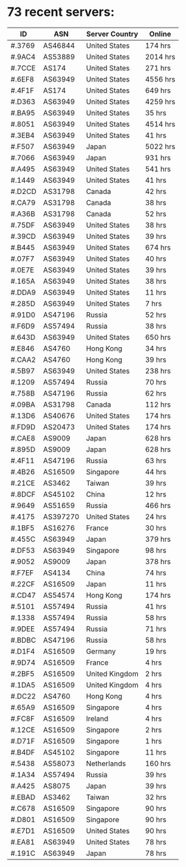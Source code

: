 # 73 recent servers:

| ID | ASN | Server Country | Online |
| ------ | ------ | ------ | ------ |
| #.3769 | AS46844 | United States | 174 hrs |
| #.9AC4 | AS53889 | United States | 2014 hrs |
| #.7CCE | AS174 | United States | 271 hrs |
| #.6EF8 | AS63949 | United States | 4556 hrs |
| #.4F1F | AS174 | United States | 649 hrs |
| #.D363 | AS63949 | United States | 4259 hrs |
| #.BA95 | AS63949 | United States | 35 hrs |
| #.8051 | AS63949 | United States | 4514 hrs |
| #.3EB4 | AS63949 | United States | 41 hrs |
| #.F507 | AS63949 | Japan | 5022 hrs |
| #.7066 | AS63949 | Japan | 931 hrs |
| #.A495 | AS63949 | United States | 541 hrs |
| #.1449 | AS63949 | United States | 41 hrs |
| #.D2CD | AS31798 | Canada | 42 hrs |
| #.CA79 | AS31798 | Canada | 38 hrs |
| #.A36B | AS31798 | Canada | 52 hrs |
| #.75DF | AS63949 | United States | 38 hrs |
| #.39CD | AS63949 | United States | 39 hrs |
| #.B445 | AS63949 | United States | 674 hrs |
| #.07F7 | AS63949 | United States | 40 hrs |
| #.0E7E | AS63949 | United States | 39 hrs |
| #.165A | AS63949 | United States | 38 hrs |
| #.DDA9 | AS63949 | United States | 11 hrs |
| #.285D | AS63949 | United States | 7 hrs |
| #.91D0 | AS47196 | Russia | 52 hrs |
| #.F6D9 | AS57494 | Russia | 38 hrs |
| #.643D | AS63949 | United States | 650 hrs |
| #.E846 | AS4760 | Hong Kong | 34 hrs |
| #.CAA2 | AS4760 | Hong Kong | 39 hrs |
| #.5B97 | AS63949 | United States | 238 hrs |
| #.1209 | AS57494 | Russia | 70 hrs |
| #.758B | AS47196 | Russia | 62 hrs |
| #.09BA | AS31798 | Canada | 112 hrs |
| #.13D6 | AS40676 | United States | 174 hrs |
| #.FD9D | AS20473 | United States | 174 hrs |
| #.CAE8 | AS9009 | Japan | 628 hrs |
| #.895D | AS9009 | Japan | 628 hrs |
| #.4F11 | AS47196 | Russia | 63 hrs |
| #.4B26 | AS16509 | Singapore | 44 hrs |
| #.21CE | AS3462 | Taiwan | 39 hrs |
| #.8DCF | AS45102 | China | 12 hrs |
| #.9649 | AS51659 | Russia | 466 hrs |
| #.4175 | AS397270 | United States | 24 hrs |
| #.1BF5 | AS16276 | France | 30 hrs |
| #.455C | AS63949 | Japan | 379 hrs |
| #.DF53 | AS63949 | Singapore | 98 hrs |
| #.9052 | AS9009 | Japan | 378 hrs |
| #.F7EF | AS4134 | China | 74 hrs |
| #.22CF | AS16509 | Japan | 11 hrs |
| #.CD47 | AS54574 | Hong Kong | 174 hrs |
| #.5101 | AS57494 | Russia | 41 hrs |
| #.1338 | AS57494 | Russia | 58 hrs |
| #.9DEE | AS57494 | Russia | 71 hrs |
| #.BDBC | AS47196 | Russia | 58 hrs |
| #.D1F4 | AS16509 | Germany | 19 hrs |
| #.9D74 | AS16509 | France | 4 hrs |
| #.2BF5 | AS16509 | United Kingdom | 2 hrs |
| #.1DA5 | AS16509 | United Kingdom | 4 hrs |
| #.DC22 | AS4760 | Hong Kong | 4 hrs |
| #.65A9 | AS16509 | Singapore | 4 hrs |
| #.FC8F | AS16509 | Ireland | 4 hrs |
| #.12CE | AS16509 | Singapore | 2 hrs |
| #.D71F | AS16509 | Singapore | 1 hrs |
| #.B4DF | AS45102 | Singapore | 11 hrs |
| #.5438 | AS58073 | Netherlands | 160 hrs |
| #.1A34 | AS57494 | Russia | 39 hrs |
| #.A425 | AS8075 | Japan | 39 hrs |
| #.EBAD | AS3462 | Taiwan | 32 hrs |
| #.C678 | AS16509 | Singapore | 90 hrs |
| #.D801 | AS16509 | Singapore | 90 hrs |
| #.E7D1 | AS16509 | United States | 90 hrs |
| #.EA81 | AS63949 | United States | 78 hrs |
| #.191C | AS63949 | Japan | 78 hrs |

